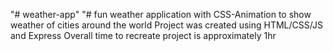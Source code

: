 "# weather-app" 
"# fun weather application with CSS-Animation to show weather of cities around the world
Project was created using HTML/CSS/JS and Express 
Overall time to recreate project is approximately 1hr
